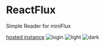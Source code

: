 # ReactFlux
Simple Reader for miniFlux

[hosted instance](https://reactflux.pages.dev/login)
![login](https://github.com/electh/ReactFlux/raw/main/src/imgs/Screenshot%202024-03-03%20at%2019.46.38.png)
![light](https://github.com/electh/ReactFlux/raw/main/src/imgs/Screenshot%202024-03-03%20at%2019.42.29.png)
![dark](https://github.com/electh/ReactFlux/raw/main/src/imgs/Screenshot%202024-03-03%20at%2019.46.18.png)